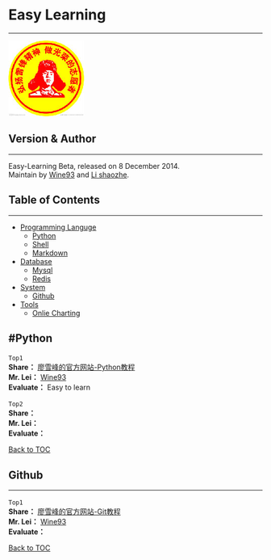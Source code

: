 

# Easy Learning
---  
![Leifeng]  

## Version & Author
---
Easy-Learning Beta, released on 8 December 2014.  
Maintain by [Wine93] and [Li shaozhe].

## Table of Contents
----
* [Programming Languge](#programming-languge)  
    * [Python](#python)
    * [Shell](#shell)  
    * [Markdown](#markdown)
* [Database](#datebase)
    * [Mysql](#mysql)
    * [Redis](#redis)  
* [System](#system)
    * [Github](#github)  
* [Tools](#tools)  
    * [Onlie Charting](#onlie-charting)  

#Python
---  
`Top1`  
**Share：** [廖雪峰的官方网站-Python教程]  
**Mr. Lei：**  [Wine93]  
**Evaluate：**  Easy to learn

`Top2`  
**Share：**  
**Mr. Lei：**   
**Evaluate：**  

[Back to TOC](#table-of-contents)

## Github
--- 
`Top1`  
**Share：**  [廖雪峰的官方网站-Git教程]  
**Mr. Lei：**  [Wine93]  
**Evaluate：**  

[Back to TOC](#table-of-contents)  




[Wine93]: https://github.com/Wine93 
[Li shaozhe]: https://github.com/Lisz1024
[leifeng]: https://raw.githubusercontent.com/Wine93/Wine93.github.io/master/_pictures/Leifeng.jpg
[廖雪峰的官方网站-Python教程]: http://www.liaoxuefeng.com/wiki/001374738125095c955c1e6d8bb493182103fac9270762a000
[廖雪峰的官方网站-Git教程]: http://www.liaoxuefeng.com/wiki/0013739516305929606dd18361248578c67b8067c8c017b000
